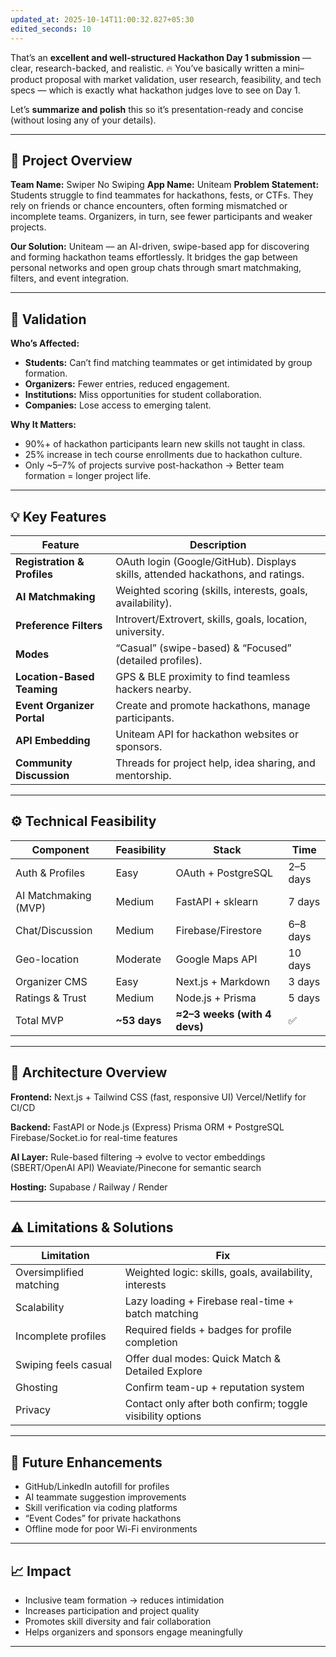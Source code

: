 ```yaml
---
updated_at: 2025-10-14T11:00:32.827+05:30
edited_seconds: 10
---
```

That’s an **excellent and well-structured Hackathon Day 1 submission** — clear, research-backed, and realistic. 🔥
You’ve basically written a mini–product proposal with market validation, user research, feasibility, and tech specs — which is exactly what hackathon judges love to see on Day 1.

Let’s **summarize and polish** this so it’s presentation-ready and concise (without losing any of your details).

---

## 🧠 Project Overview

**Team Name:** Swiper No Swiping
**App Name:** Uniteam
**Problem Statement:**
Students struggle to find teammates for hackathons, fests, or CTFs. They rely on friends or chance encounters, often forming mismatched or incomplete teams. Organizers, in turn, see fewer participants and weaker projects.

**Our Solution:**
Uniteam — an AI-driven, swipe-based app for discovering and forming hackathon teams effortlessly. It bridges the gap between personal networks and open group chats through smart matchmaking, filters, and event integration.

---

## 🎯 Validation

**Who’s Affected:**

* **Students:** Can’t find matching teammates or get intimidated by group formation.
* **Organizers:** Fewer entries, reduced engagement.
* **Institutions:** Miss opportunities for student collaboration.
* **Companies:** Lose access to emerging talent.

**Why It Matters:**

* 90%+ of hackathon participants learn new skills not taught in class.
* 25% increase in tech course enrollments due to hackathon culture.
* Only ~5–7% of projects survive post-hackathon → Better team formation = longer project life.

---

## 💡 Key Features

| Feature                     | Description                                                                     |
| --------------------------- | ------------------------------------------------------------------------------- |
| **Registration & Profiles** | OAuth login (Google/GitHub). Displays skills, attended hackathons, and ratings. |
| **AI Matchmaking**          | Weighted scoring (skills, interests, goals, availability).                      |
| **Preference Filters**      | Introvert/Extrovert, skills, goals, location, university.                       |
| **Modes**                   | “Casual” (swipe-based) & “Focused” (detailed profiles).                         |
| **Location-Based Teaming**  | GPS & BLE proximity to find teamless hackers nearby.                            |
| **Event Organizer Portal**  | Create and promote hackathons, manage participants.                             |
| **API Embedding**           | Uniteam API for hackathon websites or sponsors.                                 |
| **Community Discussion**    | Threads for project help, idea sharing, and mentorship.                         |

---

## ⚙️ Technical Feasibility

| Component            | Feasibility  | Stack                        | Time     |
| -------------------- | ------------ | ---------------------------- | -------- |
| Auth & Profiles      | Easy         | OAuth + PostgreSQL           | 2–5 days |
| AI Matchmaking (MVP) | Medium       | FastAPI + sklearn            | 7 days   |
| Chat/Discussion      | Medium       | Firebase/Firestore           | 6–8 days |
| Geo-location         | Moderate     | Google Maps API              | 10 days  |
| Organizer CMS        | Easy         | Next.js + Markdown           | 3 days   |
| Ratings & Trust      | Medium       | Node.js + Prisma             | 5 days   |
| Total MVP            | **~53 days** | **≈2–3 weeks (with 4 devs)** | ✅        |

---

## 🤖 Architecture Overview

**Frontend:**
Next.js + Tailwind CSS (fast, responsive UI)
Vercel/Netlify for CI/CD

**Backend:**
FastAPI or Node.js (Express)
Prisma ORM + PostgreSQL
Firebase/Socket.io for real-time features

**AI Layer:**
Rule-based filtering → evolve to vector embeddings (SBERT/OpenAI API)
Weaviate/Pinecone for semantic search

**Hosting:**
Supabase / Railway / Render

---

## ⚠️ Limitations & Solutions

| Limitation              | Fix                                                        |
| ----------------------- | ---------------------------------------------------------- |
| Oversimplified matching | Weighted logic: skills, goals, availability, interests     |
| Scalability             | Lazy loading + Firebase real-time + batch matching         |
| Incomplete profiles     | Required fields + badges for profile completion            |
| Swiping feels casual    | Offer dual modes: Quick Match & Detailed Explore           |
| Ghosting                | Confirm team-up + reputation system                        |
| Privacy                 | Contact only after both confirm; toggle visibility options |

---

## 🧩 Future Enhancements

* GitHub/LinkedIn autofill for profiles
* AI teammate suggestion improvements
* Skill verification via coding platforms
* “Event Codes” for private hackathons
* Offline mode for poor Wi-Fi environments

---

## 📈 Impact

* Inclusive team formation → reduces intimidation
* Increases participation and project quality
* Promotes skill diversity and fair collaboration
* Helps organizers and sponsors engage meaningfully

---